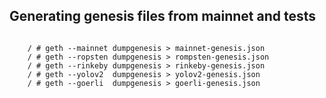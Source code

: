 ## Generating genesis files from mainnet and tests

```

    / # geth --mainnet dumpgenesis > mainnet-genesis.json
    / # geth --ropsten dumpgenesis > rompsten-genesis.json
    / # geth --rinkeby dumpgenesis > rinkeby-genesis.json
    / # geth --yolov2  dumpgenesis > yolov2-genesis.json
    / # geth --goerli  dumpgenesis > goerli-genesis.json

```